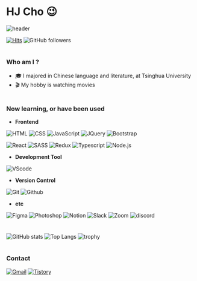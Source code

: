 # HJ Cho 😉

<div align=left>

![header](https://capsule-render.vercel.app/api?type=soft&color=292d3e&height=200&section=header&text=Welcome%20to%20hjinn0813's%20GitHub!👋&fontSize=45&fontColor=c792ea)

[![Hits](https://hits.seeyoufarm.com/api/count/incr/badge.svg?url=https%3A%2F%2Fgithub.com%2Fhjinn0813&count_bg=%23c792ea&title_bg=%23555555&icon=&icon_color=%23E7E7E7&title=visit&edge_flat=false)](https://github.com/hjinn0813)
![GitHub followers](https://img.shields.io/github/followers/hjinn0813?style=flat&color=c792ea)

#

### Who am I ?

- 🎓 I majored in Chinese language and literature, at Tsinghua University
- 🎬 My hobby is watching movies

#

### Now learning, or have been used

- **Frontend**

![HTML](https://img.shields.io/badge/HTML-E34F26?style=for-the-badge&logo=html5&logoColor=white)
![CSS](https://img.shields.io/badge/CSS-1572B6?style=for-the-badge&logo=css3&logoColor=white)
![JavaScript](https://img.shields.io/badge/JavaScript-F7DF1E?style=for-the-badge&logo=javascript&logoColor=black)
![JQuery](https://img.shields.io/badge/JQuery-0769AD?style=for-the-badge&logo=jquery&logoColor=white)
![Bootstrap](https://img.shields.io/badge/Bootstrap-7952B3?style=for-the-badge&logo=bootstrap&logoColor=white)

![React](https://img.shields.io/badge/React-61DAFB?style=for-the-badge&logo=react&logoColor=black)
![SASS](https://img.shields.io/badge/SASS-CC6699?style=for-the-badge&logo=Sass&logoColor=white)
![Redux](https://img.shields.io/badge/Redux-764ABC?style=for-the-badge&logo=Redux&logoColor=white)
![Typescript](https://img.shields.io/badge/typescript-3178C6?style=for-the-badge&logo=TypeScript&logoColor=white)
![Node.js](https://img.shields.io/badge/Node.js-339933?style=for-the-badge&logo=node.js&logoColor=white)

- **Development Tool**

![VScode](https://img.shields.io/badge/Visual_Studio_Code-007ACC?style=for-the-badge&logo=visual-studio-code&logoColor=white)

- **Version Control**

![Git](https://img.shields.io/badge/Git-F05032?style=for-the-badge&logo=git&logoColor=white)
![Github](https://img.shields.io/badge/GitHub-181717?style=for-the-badge&logo=github&logoColor=white)

- **etc**

![Figma](https://img.shields.io/badge/Figma-F24E1E?style=for-the-badge&logo=figma&logoColor=white)
![Photoshop](https://img.shields.io/badge/Photoshop-31A8FF?style=for-the-badge&logo=adobephotoshop&logoColor=white)
![Notion](https://img.shields.io/badge/Notion-000000?style=for-the-badge&logo=notion&logoColor=white)
![Slack](https://img.shields.io/badge/Slack-4A154B?style=for-the-badge&logo=Slack&logoColor=white)
![Zoom](https://img.shields.io/badge/Zoom-0B5CFF?style=for-the-badge&logo=zoom&logoColor=white)
![discord](https://img.shields.io/badge/Discord-5865F2?style=for-the-badge&logo=discord&logoColor=white)

#

![GitHub stats](https://github-readme-stats.vercel.app/api?username=hjinn0813&show_icons=true&theme=material-palenight)
![Top Langs](https://github-readme-stats.vercel.app/api/top-langs/?username=hjinn0813&exclude_repo=productive-box&layout=compact&theme=material-palenight)
![trophy](https://github-profile-trophy.vercel.app/?username=hjinn0813&theme=dark_lover&row=1&column=6&margin-w=10&margin-h=10&no-frame=true)
#

### Contact

[![Gmail](https://img.shields.io/badge/Gmail-D14836?style=for-the-badge&logo=Gmail&logoColor=white)](mailto:hjc3790@gmail.com)
[![Tistory](https://img.shields.io/badge/Tistory-000000?style=for-the-badge&logo=tistory&logoColor=white)](https://hjinn0813.tistory.com/)
